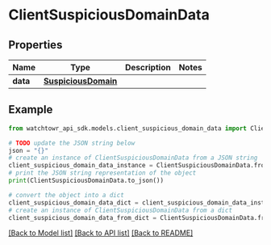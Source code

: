 # ClientSuspiciousDomainData


## Properties

Name | Type | Description | Notes
------------ | ------------- | ------------- | -------------
**data** | [**SuspiciousDomain**](SuspiciousDomain.md) |  | 

## Example

```python
from watchtowr_api_sdk.models.client_suspicious_domain_data import ClientSuspiciousDomainData

# TODO update the JSON string below
json = "{}"
# create an instance of ClientSuspiciousDomainData from a JSON string
client_suspicious_domain_data_instance = ClientSuspiciousDomainData.from_json(json)
# print the JSON string representation of the object
print(ClientSuspiciousDomainData.to_json())

# convert the object into a dict
client_suspicious_domain_data_dict = client_suspicious_domain_data_instance.to_dict()
# create an instance of ClientSuspiciousDomainData from a dict
client_suspicious_domain_data_from_dict = ClientSuspiciousDomainData.from_dict(client_suspicious_domain_data_dict)
```
[[Back to Model list]](../README.md#documentation-for-models) [[Back to API list]](../README.md#documentation-for-api-endpoints) [[Back to README]](../README.md)


